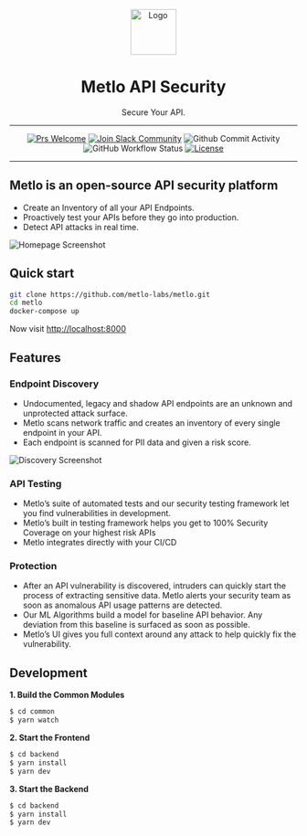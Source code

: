 <p align="center">
  <img alt="Logo" src="https://storage.googleapis.com/metlo-security-public-images/metlo_logo_horiz%404x.jpg" height="80" />
  <h1 align="center">Metlo API Security</h1>
  <p align="center">Secure Your API.</p>
</p>

---
<div align="center">

[![Prs Welcome](https://img.shields.io/badge/PRs-welcome-brightgreen.svg?style=shields)](http://makeapullrequest.com)
[![Join Slack Community](https://img.shields.io/badge/slack%20community-join-blue)](https://metlo.com/slack)
![Github Commit Activity](https://img.shields.io/github/commit-activity/m/metlo-labs/metlo)
![GitHub Workflow Status](https://img.shields.io/github/workflow/status/metlo-labs/metlo/build)
[![License](https://img.shields.io/badge/license-MIT-brightgreen)](/LICENSE)

</div>

---

## Metlo is an open-source API security platform
* Create an Inventory of all your API Endpoints.
* Proactively test your APIs before they go into production.
* Detect API attacks in real time.

![Homepage Screenshot](https://storage.googleapis.com/metlo-security-public-images/metlo_homepage.png)

## Quick start
```bash
git clone https://github.com/metlo-labs/metlo.git
cd metlo
docker-compose up
```

Now visit [http://localhost:8000](http://localhost:8000)

## Features
### Endpoint Discovery
* Undocumented, legacy and shadow API endpoints are an unknown and unprotected attack surface.
* Metlo scans network traffic and creates an inventory of every single endpoint in your API.
* Each endpoint is scanned for PII data and given a risk score.

![Discovery Screenshot](https://storage.googleapis.com/metlo-security-public-images/endpoint_inventory.png)

### API Testing
* Metlo’s suite of automated tests and our security testing framework let you find vulnerabilities in development.
* Metlo’s built in testing framework helps you get to 100% Security Coverage on your highest risk APIs
* Metlo integrates directly with your CI/CD

### Protection
* After an API vulnerability is discovered, intruders can quickly start the process of extracting sensitive data. Metlo alerts your security team as soon as anomalous API usage patterns are detected.
* Our ML Algorithms build a model for baseline API behavior. Any deviation from this baseline is surfaced as soon as possible.
* Metlo’s UI gives you full context around any attack to help quickly fix the vulnerability.

## Development

**1. Build the Common Modules**

```bash
$ cd common
$ yarn watch
```

**2. Start the Frontend**

```bash
$ cd backend
$ yarn install
$ yarn dev
```

**3. Start the Backend**

```bash
$ cd backend
$ yarn install
$ yarn dev
```
